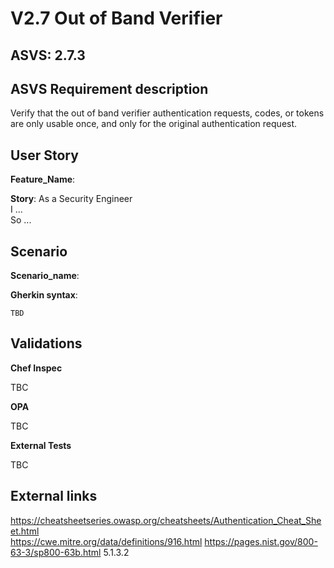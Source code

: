# V2.7 Out of Band Verifier

## ASVS: 2.7.3

## ASVS Requirement description

Verify that the out of band verifier authentication requests, codes,
or tokens are only usable once, and only for the original
authentication request.

## User Story

**Feature_Name**: 

**Story**:
As a Security Engineer\
I ...\
So ...

## Scenario

**Scenario_name**: 

**Gherkin syntax**:

```gherkin
TBD
```

## Validations

**Chef Inspec**

TBC

**OPA**

TBC

**External Tests**

TBC

## External links

<https://cheatsheetseries.owasp.org/cheatsheets/Authentication_Cheat_Sheet.html> \
<https://cwe.mitre.org/data/definitions/916.html>
<https://pages.nist.gov/800-63-3/sp800-63b.html> 5.1.3.2

